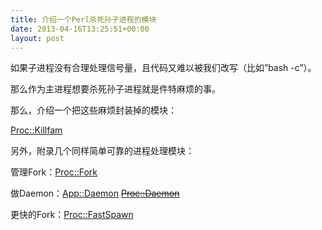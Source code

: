 ```yaml
---
title: 介绍一个Perl杀死孙子进程的模块
date: 2013-04-16T13:25:51+00:00
layout: post
---
```

如果子进程没有合理处理信号量，且代码又难以被我们改写（比如&#8221;bash -c&#8221;）。

那么作为主进程想要杀死孙子进程就是件特麻烦的事。

那么，介绍一个把这些麻烦封装掉的模块：
  
[Proc::Killfam](https://metacpan.org/module/Proc::Killfam "Proc::Killfam")

另外，附录几个同样简单可靠的进程处理模块：
  
管理Fork：[Proc::Fork](https://metacpan.org/module/Proc::Fork "Proc::Fork")
  
做Daemon：[App::Daemon](https://metacpan.org/module/App::Daemon "Proc::Daemon") [<del datetime="2013-05-07T06:57:51+00:00">Proc::Daemon</del>](https://metacpan.org/module/DETI/Proc-Daemon-0.14/lib/Proc/Daemon.pod "Proc::Daemon")
  
更快的Fork：[Proc::FastSpawn](https://metacpan.org/module/Proc::FastSpawn "Proc::FastSpawn")
